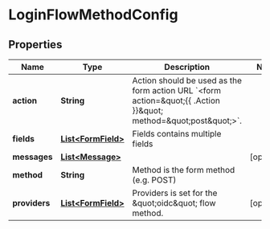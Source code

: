 

# LoginFlowMethodConfig

## Properties

Name | Type | Description | Notes
------------ | ------------- | ------------- | -------------
**action** | **String** | Action should be used as the form action URL &#x60;&lt;form action&#x3D;\&quot;{{ .Action }}\&quot; method&#x3D;\&quot;post\&quot;&gt;&#x60;. | 
**fields** | [**List&lt;FormField&gt;**](FormField.md) | Fields contains multiple fields | 
**messages** | [**List&lt;Message&gt;**](Message.md) |  |  [optional]
**method** | **String** | Method is the form method (e.g. POST) | 
**providers** | [**List&lt;FormField&gt;**](FormField.md) | Providers is set for the \&quot;oidc\&quot; flow method. |  [optional]



